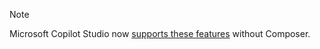 > [!NOTE]
> Microsoft Copilot Studio now [supports these features](../fundamentals-get-started.md) without Composer.
